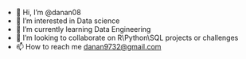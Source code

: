 - 👋 Hi, I’m @danan08
- 👀 I’m interested in Data science
- 🌱 I’m currently learning Data Engineering
- 💞️ I’m looking to collaborate on R\Python\SQL projects or challenges
- 📫 How to reach me danan9732@gmail.com


